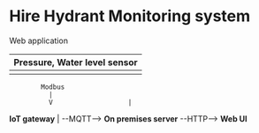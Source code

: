 # Hire Hydrant Monitoring system
Web application 


**Pressure, Water level sensor** |
---------------------------------|
              |
            Modbus
              |
              V                   |
**IoT gateway**                 |
--MQTT--> **On premises server** --HTTP--> **Web UI**


